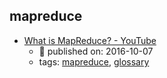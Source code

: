 mapreduce 
---
* [What is MapReduce? - YouTube](https://www.youtube.com/watch?v=43fqzaSH0CQ)
    * :calendar: published on: 2016-10-07
    * tags: [mapreduce](../tags/mapreduce.md), [glossary](../tags/glossary.md)
